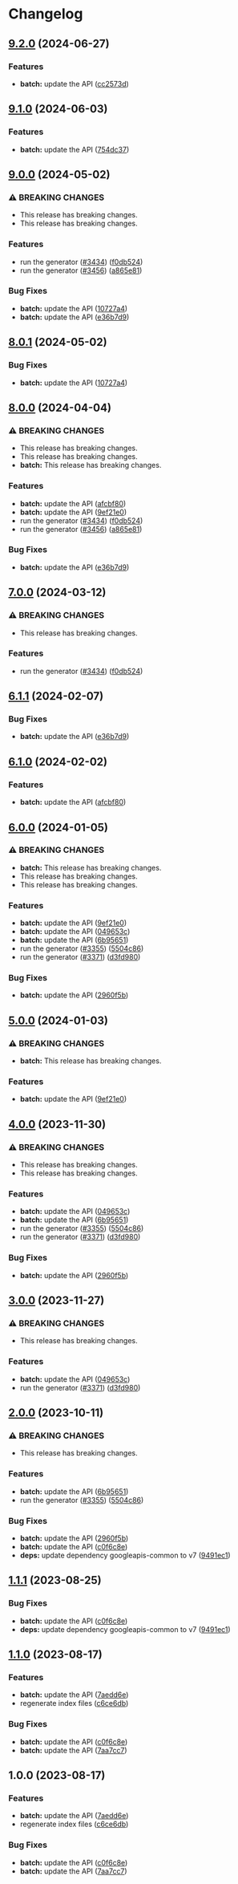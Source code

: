 # Changelog

## [9.2.0](https://github.com/googleapis/google-api-nodejs-client/compare/batch-v9.1.0...batch-v9.2.0) (2024-06-27)


### Features

* **batch:** update the API ([cc2573d](https://github.com/googleapis/google-api-nodejs-client/commit/cc2573d88a31426ad85bde0a77765881c52e1e11))

## [9.1.0](https://github.com/googleapis/google-api-nodejs-client/compare/batch-v9.0.0...batch-v9.1.0) (2024-06-03)


### Features

* **batch:** update the API ([754dc37](https://github.com/googleapis/google-api-nodejs-client/commit/754dc376c29d8026d8764d33bb94c509d3f002ac))

## [9.0.0](https://github.com/googleapis/google-api-nodejs-client/compare/batch-v8.0.1...batch-v9.0.0) (2024-05-02)


### ⚠ BREAKING CHANGES

* This release has breaking changes.
* This release has breaking changes.

### Features

* run the generator ([#3434](https://github.com/googleapis/google-api-nodejs-client/issues/3434)) ([f0db524](https://github.com/googleapis/google-api-nodejs-client/commit/f0db524bb26f05cea3dec4c0ed66b496399e3857))
* run the generator ([#3456](https://github.com/googleapis/google-api-nodejs-client/issues/3456)) ([a865e81](https://github.com/googleapis/google-api-nodejs-client/commit/a865e81539b315d3b321650663ba0b2555b1e5a1))


### Bug Fixes

* **batch:** update the API ([10727a4](https://github.com/googleapis/google-api-nodejs-client/commit/10727a4ccab11bd1203fa95cb14131a67804e7a5))
* **batch:** update the API ([e36b7d9](https://github.com/googleapis/google-api-nodejs-client/commit/e36b7d985cf3ed72efdfc3a69a47b4bd72a16d06))

## [8.0.1](https://github.com/googleapis/google-api-nodejs-client/compare/batch-v8.0.0...batch-v8.0.1) (2024-05-02)


### Bug Fixes

* **batch:** update the API ([10727a4](https://github.com/googleapis/google-api-nodejs-client/commit/10727a4ccab11bd1203fa95cb14131a67804e7a5))

## [8.0.0](https://github.com/googleapis/google-api-nodejs-client/compare/batch-v7.0.0...batch-v8.0.0) (2024-04-04)


### ⚠ BREAKING CHANGES

* This release has breaking changes.
* This release has breaking changes.
* **batch:** This release has breaking changes.

### Features

* **batch:** update the API ([afcbf80](https://github.com/googleapis/google-api-nodejs-client/commit/afcbf805b24a9b789554df7bfb2d8cc22e304436))
* **batch:** update the API ([9ef21e0](https://github.com/googleapis/google-api-nodejs-client/commit/9ef21e04593fc74206167811071c92c5c033a728))
* run the generator ([#3434](https://github.com/googleapis/google-api-nodejs-client/issues/3434)) ([f0db524](https://github.com/googleapis/google-api-nodejs-client/commit/f0db524bb26f05cea3dec4c0ed66b496399e3857))
* run the generator ([#3456](https://github.com/googleapis/google-api-nodejs-client/issues/3456)) ([a865e81](https://github.com/googleapis/google-api-nodejs-client/commit/a865e81539b315d3b321650663ba0b2555b1e5a1))


### Bug Fixes

* **batch:** update the API ([e36b7d9](https://github.com/googleapis/google-api-nodejs-client/commit/e36b7d985cf3ed72efdfc3a69a47b4bd72a16d06))

## [7.0.0](https://github.com/googleapis/google-api-nodejs-client/compare/batch-v6.1.1...batch-v7.0.0) (2024-03-12)


### ⚠ BREAKING CHANGES

* This release has breaking changes.

### Features

* run the generator ([#3434](https://github.com/googleapis/google-api-nodejs-client/issues/3434)) ([f0db524](https://github.com/googleapis/google-api-nodejs-client/commit/f0db524bb26f05cea3dec4c0ed66b496399e3857))

## [6.1.1](https://github.com/googleapis/google-api-nodejs-client/compare/batch-v6.1.0...batch-v6.1.1) (2024-02-07)


### Bug Fixes

* **batch:** update the API ([e36b7d9](https://github.com/googleapis/google-api-nodejs-client/commit/e36b7d985cf3ed72efdfc3a69a47b4bd72a16d06))

## [6.1.0](https://github.com/googleapis/google-api-nodejs-client/compare/batch-v6.0.0...batch-v6.1.0) (2024-02-02)


### Features

* **batch:** update the API ([afcbf80](https://github.com/googleapis/google-api-nodejs-client/commit/afcbf805b24a9b789554df7bfb2d8cc22e304436))

## [6.0.0](https://github.com/googleapis/google-api-nodejs-client/compare/batch-v5.0.0...batch-v6.0.0) (2024-01-05)


### ⚠ BREAKING CHANGES

* **batch:** This release has breaking changes.
* This release has breaking changes.
* This release has breaking changes.

### Features

* **batch:** update the API ([9ef21e0](https://github.com/googleapis/google-api-nodejs-client/commit/9ef21e04593fc74206167811071c92c5c033a728))
* **batch:** update the API ([049653c](https://github.com/googleapis/google-api-nodejs-client/commit/049653cc4591570233e3df70c6b06f5c920f4e3c))
* **batch:** update the API ([6b95651](https://github.com/googleapis/google-api-nodejs-client/commit/6b95651b4450570acc66255f467f915f12d52115))
* run the generator ([#3355](https://github.com/googleapis/google-api-nodejs-client/issues/3355)) ([5504c86](https://github.com/googleapis/google-api-nodejs-client/commit/5504c86fd61740886047320e2ed70f02a164acd7))
* run the generator ([#3371](https://github.com/googleapis/google-api-nodejs-client/issues/3371)) ([d3fd980](https://github.com/googleapis/google-api-nodejs-client/commit/d3fd980907c318048c7ee471c38033cf529a3c04))


### Bug Fixes

* **batch:** update the API ([2960f5b](https://github.com/googleapis/google-api-nodejs-client/commit/2960f5b8b48ee7d40c668a3dc4a5ffe8b873a4dd))

## [5.0.0](https://github.com/googleapis/google-api-nodejs-client/compare/batch-v4.0.0...batch-v5.0.0) (2024-01-03)


### ⚠ BREAKING CHANGES

* **batch:** This release has breaking changes.

### Features

* **batch:** update the API ([9ef21e0](https://github.com/googleapis/google-api-nodejs-client/commit/9ef21e04593fc74206167811071c92c5c033a728))

## [4.0.0](https://github.com/googleapis/google-api-nodejs-client/compare/batch-v3.0.0...batch-v4.0.0) (2023-11-30)


### ⚠ BREAKING CHANGES

* This release has breaking changes.
* This release has breaking changes.

### Features

* **batch:** update the API ([049653c](https://github.com/googleapis/google-api-nodejs-client/commit/049653cc4591570233e3df70c6b06f5c920f4e3c))
* **batch:** update the API ([6b95651](https://github.com/googleapis/google-api-nodejs-client/commit/6b95651b4450570acc66255f467f915f12d52115))
* run the generator ([#3355](https://github.com/googleapis/google-api-nodejs-client/issues/3355)) ([5504c86](https://github.com/googleapis/google-api-nodejs-client/commit/5504c86fd61740886047320e2ed70f02a164acd7))
* run the generator ([#3371](https://github.com/googleapis/google-api-nodejs-client/issues/3371)) ([d3fd980](https://github.com/googleapis/google-api-nodejs-client/commit/d3fd980907c318048c7ee471c38033cf529a3c04))


### Bug Fixes

* **batch:** update the API ([2960f5b](https://github.com/googleapis/google-api-nodejs-client/commit/2960f5b8b48ee7d40c668a3dc4a5ffe8b873a4dd))

## [3.0.0](https://github.com/googleapis/google-api-nodejs-client/compare/batch-v2.0.0...batch-v3.0.0) (2023-11-27)


### ⚠ BREAKING CHANGES

* This release has breaking changes.

### Features

* **batch:** update the API ([049653c](https://github.com/googleapis/google-api-nodejs-client/commit/049653cc4591570233e3df70c6b06f5c920f4e3c))
* run the generator ([#3371](https://github.com/googleapis/google-api-nodejs-client/issues/3371)) ([d3fd980](https://github.com/googleapis/google-api-nodejs-client/commit/d3fd980907c318048c7ee471c38033cf529a3c04))

## [2.0.0](https://github.com/googleapis/google-api-nodejs-client/compare/batch-v1.1.1...batch-v2.0.0) (2023-10-11)


### ⚠ BREAKING CHANGES

* This release has breaking changes.

### Features

* **batch:** update the API ([6b95651](https://github.com/googleapis/google-api-nodejs-client/commit/6b95651b4450570acc66255f467f915f12d52115))
* run the generator ([#3355](https://github.com/googleapis/google-api-nodejs-client/issues/3355)) ([5504c86](https://github.com/googleapis/google-api-nodejs-client/commit/5504c86fd61740886047320e2ed70f02a164acd7))


### Bug Fixes

* **batch:** update the API ([2960f5b](https://github.com/googleapis/google-api-nodejs-client/commit/2960f5b8b48ee7d40c668a3dc4a5ffe8b873a4dd))
* **batch:** update the API ([c0f6c8e](https://github.com/googleapis/google-api-nodejs-client/commit/c0f6c8ebae4dafa763abf2748d42d98e5da3ca43))
* **deps:** update dependency googleapis-common to v7 ([9491ec1](https://github.com/googleapis/google-api-nodejs-client/commit/9491ec1cdc3c413e7d73edcfcd59cf5c28a7c855))

## [1.1.1](https://github.com/googleapis/google-api-nodejs-client/compare/batch-v1.1.0...batch-v1.1.1) (2023-08-25)


### Bug Fixes

* **batch:** update the API ([c0f6c8e](https://github.com/googleapis/google-api-nodejs-client/commit/c0f6c8ebae4dafa763abf2748d42d98e5da3ca43))
* **deps:** update dependency googleapis-common to v7 ([9491ec1](https://github.com/googleapis/google-api-nodejs-client/commit/9491ec1cdc3c413e7d73edcfcd59cf5c28a7c855))

## [1.1.0](https://github.com/googleapis/google-api-nodejs-client/compare/batch-v1.0.0...batch-v1.1.0) (2023-08-17)


### Features

* **batch:** update the API ([7aedd6e](https://github.com/googleapis/google-api-nodejs-client/commit/7aedd6e6e4e8cd03f8fddcf9f9c0044b38409d8a))
* regenerate index files ([c6ce6db](https://github.com/googleapis/google-api-nodejs-client/commit/c6ce6db24417be7ec0d5cb572288042973a390e0))


### Bug Fixes

* **batch:** update the API ([c0f6c8e](https://github.com/googleapis/google-api-nodejs-client/commit/c0f6c8ebae4dafa763abf2748d42d98e5da3ca43))
* **batch:** update the API ([7aa7cc7](https://github.com/googleapis/google-api-nodejs-client/commit/7aa7cc702d119b3ee3849b5e84eee84f9d9918b0))

## 1.0.0 (2023-08-17)


### Features

* **batch:** update the API ([7aedd6e](https://github.com/googleapis/google-api-nodejs-client/commit/7aedd6e6e4e8cd03f8fddcf9f9c0044b38409d8a))
* regenerate index files ([c6ce6db](https://github.com/googleapis/google-api-nodejs-client/commit/c6ce6db24417be7ec0d5cb572288042973a390e0))


### Bug Fixes

* **batch:** update the API ([c0f6c8e](https://github.com/googleapis/google-api-nodejs-client/commit/c0f6c8ebae4dafa763abf2748d42d98e5da3ca43))
* **batch:** update the API ([7aa7cc7](https://github.com/googleapis/google-api-nodejs-client/commit/7aa7cc702d119b3ee3849b5e84eee84f9d9918b0))
